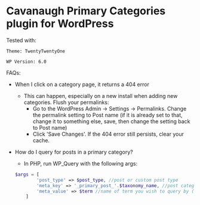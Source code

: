 # Cavanaugh Primary Categories plugin for WordPress

Tested with:
    
    Theme: TwentyTwentyOne
    
    WP Version: 6.0

FAQs:

- When I click on a category page, it returns a 404 error
    - This can happen, especially on a new install when adding new categories. Flush your permalinks:
        - Go to the WordPress Admin -> Settings -> Permalinks. Change the permalink setting to Post name 
        (if it is already set to that, change it to something else, save, then change the setting back to Post name)
        - Click 'Save Changes'. If the 404 error still persists, clear your cache.

- How do I query for posts in a primary category?
    - In PHP, run WP_Query with the following args:
    ```php
    $args = [
            'post_type' => $post_type, //post or custom post type
            'meta_key' => '_primary_post_'.$taxonomy_name, //post category or custom taxonomies, $taxonomy_name will always include taxonomy name. eg 'category', 'movie_genres'
            'meta_value' => $term //name of term you wish to query by (which is the name of term) Eg. 'Sample Category', 'Horror'
        ]
    ```

